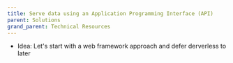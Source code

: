 ```yaml
---
title: Serve data using an Application Programming Interface (API)
parent: Solutions
grand_parent: Technical Resources
---
```


* Idea: Let's start with a web framework approach and defer derverless to later
